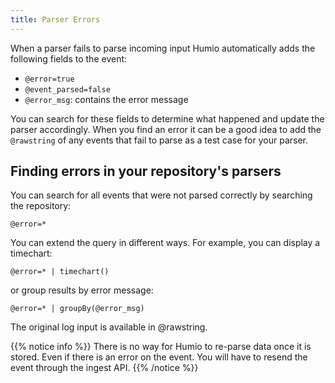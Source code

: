 ```yaml
---
title: Parser Errors
---
```


When a parser fails to parse incoming input Humio automatically
adds the following fields to the event:

 * `@error=true`
 * `@event_parsed=false`
 * `@error_msg`: contains the error message

You can search for these fields to determine what happened and update the
parser accordingly. When you find an error it can be a good idea to
add the `@rawstring` of any events that fail to parse as a test case for your parser.

## Finding errors in your repository's parsers

You can search for all events that were not parsed correctly by searching the repository:

```humio
@error=*
```

You can extend the query in different ways. For example, you can display a timechart:

```humio
@error=* | timechart()
```

or group results by error message:

```humio
@error=* | groupBy(@error_msg)
```

The original log input is available in @rawstring.

{{% notice info %}}
There is no way for Humio to re-parse data once it is stored. Even if there is
an error on the event. You will have to resend the event through the ingest API.
{{% /notice %}}